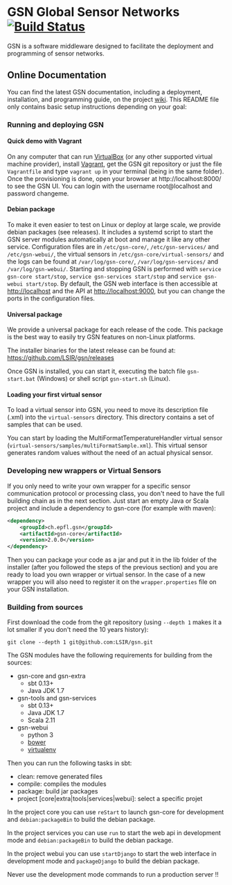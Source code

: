 # GSN Global Sensor Networks [![Build Status](https://travis-ci.org/LSIR/gsn.svg)](https://travis-ci.org/LSIR/gsn)

GSN is a software middleware designed to facilitate the deployment and programming of sensor networks. 

## Online Documentation

You can find the latest GSN documentation, including a deployment, installation, and programming
guide, on the project [wiki](https://github.com/LSIR/gsn/wiki).
This README file only contains basic setup instructions depending on your goal:

### Running and deploying GSN

#### Quick demo with Vagrant

On any computer that can run [VirtualBox](https://www.virtualbox.org/) (or any other supported virtual machine provider), install [Vagrant](https://www.vagrantup.com/), get the GSN git repository or just the file `Vagrantfile` and type `vagrant up` in your terminal (being in the same folder).
Once the provisioning is done, open your browser at http://localhost:8000/ to see the GSN UI. You can login with the username root@localhost and password changeme.


#### Debian package

To make it even easier to test on Linux or deploy at large scale, we provide debian packages (see releases). It includes a systemd script to start the GSN server modules automatically at boot and manage it like any other service. Configuration files are in `/etc/gsn-core/`, `/etc/gsn-services/` and `/etc/gsn-webui/`, the virtual sensors in `/etc/gsn-core/virtual-sensors/` and the logs can be found at `/var/log/gsn-core/`, `/var/log/gsn-services/` and `/var/log/gsn-webui/`. Starting and stopping GSN is performed with `service gsn-core start/stop`, `service gsn-services start/stop` and `service gsn-webui start/stop`. By default, the GSN web interface is then accessible at <http://localhost> and the API at <http://localhost:9000>, but you can change the ports in the configuration files.

#### Universal package

We provide a universal package for each release of the code. This package is the best way to easily try GSN features on non-Linux platforms. 

The installer binaries for the latest release can be found at:
<https://github.com/LSIR/gsn/releases>

Once GSN is installed, you can start it, executing the batch file `gsn-start.bat` (Windows) or shell script `gsn-start.sh` (Linux). 

#### Loading your first virtual sensor

To load a virtual sensor into GSN, you need to move its description file (.xml) into the `virtual-sensors` directory.
This directory contains a set of samples that can be used.

You can start by loading the MultiFormatTemperatureHandler virtual sensor (`virtual-sensors/samples/multiFormatSample.xml`).
This virtual sensor generates random values without the need of an actual physical sensor.

### Developing new wrappers or Virtual Sensors 

If you only need to write your own wrapper for a specific sensor communication protocol or processing class, you don't need to have the full building chain as in the next section. Just start an empty Java or Scala project and include a dependency to gsn-core (for example with maven):

```xml
<dependency>
    <groupId>ch.epfl.gsn</groupId>
    <artifactId>gsn-core</artifactId>
    <version>2.0.0</version>
</dependency>
```

Then you can package your code as a jar and put it in the lib folder of the installer (after you followed the steps of the previous section) and you are ready to load you own wrapper or virtual sensor. In the case of a new wrapper you will also need to register it on the ``wrapper.properties`` file on your GSN installation.

### Building from sources

First download the code from the git repository (using ``--depth 1`` makes it a lot smaller if you don't need the 10 years history):

	git clone --depth 1 git@github.com:LSIR/gsn.git

The GSN modules have the following requirements for building from the sources:

* gsn-core and gsn-extra
  * sbt 0.13+
  * Java JDK 1.7
* gsn-tools and gsn-services
  * sbt 0.13+
  * Java JDK 1.7
  * Scala 2.11
* gsn-webui
  * python 3 
  * [bower](http://bower.io/)
  * [virtualenv](http://docs.python-guide.org/en/latest/dev/virtualenvs/)


Then you can run the following tasks in sbt:

* clean: remove generated files
* compile: compiles the modules
* package: build jar packages
* project [core|extra|tools|services|webui]: select a specific projet

In the project core you can use ``reStart`` to launch gsn-core for development and ``debian:packageBin`` to build the debian package.

In the project services you can use ``run`` to start the web api in development mode  and ``debian:packageBin`` to build the debian package.

In the project webui you can use ``startDjango`` to start the web interface in development mode  and ``packageDjango`` to build the debian package.

Never use the development mode commands to run a production server !!

